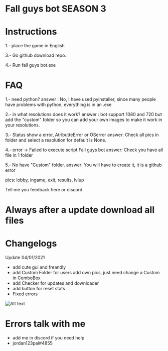 # Fall guys bot SEASON 3

# Instructions

1.- place the game in English

3.- Go github download repo.

4.- Run fall guys bot.exe

# FAQ
1.- need python?
answer : No, I have used pyinstaller, since many people have problems with python, everything is in an .exe

2.- in what resolutions does it work?
answer : bot support 1080 and 720 but add the "custom" folder so you can add your own images to make it work in your resolutions.

3.- Status show a error, AtributteError or OSerror
answer: Check all pics in folder and select a resolution for default is None.

4.- error -> Failed to execute script Fall guys bot
answer: Check you have all file in 1 folder

5.- No have "Custom" folder.
answer: You will have to create it, it is a github error

pics: lobby, ingame, exit, results, lvlup

Tell me you feedback here or discord

# Always after a update download all files 

# Changelogs
Update 
04/01/2021
- add cute gui and freandly
- add Custom Folder for users add own pics, just need change a Custom in ComboBox
- add Checker for updates and downloader
- add button for reset stats
- Fixed errors

![Alt text](https://github.com/JORDANIDK/Fall-guys-BOT/blob/master/gui.png)



# Errors talk with me
- add me in discord if you need help
- jordan123pal#4855

